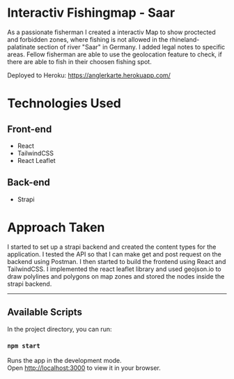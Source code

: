 # Interactiv Fishingmap - Saar

As a passionate fisherman I created a interactiv Map to show proctected and forbidden zones, where fishing is not allowed in the rhineland-palatinate section of river "Saar" in Germany. I added legal notes to specific areas. Fellow fisherman are able to use the geolocation feature to check, if there are able to fish in their choosen fishing spot.

Deployed to Heroku: https://anglerkarte.herokuapp.com/

# Technologies Used

## Front-end

- React
- TailwindCSS
- React Leaflet

## Back-end

- Strapi

# Approach Taken

I started to set up a strapi backend and created the content types for the application. I tested the API so that I can make get and post request on the backend using Postman. I then started to build the frontend using React and TailwindCSS. I implemented the react leaflet library and used geojson.io to draw polylines and polygons on map zones and stored the nodes inside the strapi backend.

---

## Available Scripts

In the project directory, you can run:

### `npm start`

Runs the app in the development mode.\
Open [http://localhost:3000](http://localhost:3000) to view it in your browser.
